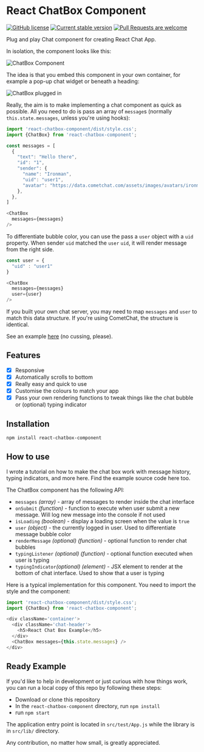 # React ChatBox Component

[![GitHub license](https://img.shields.io/github/license/nsebhastian/react-chatbox-component?color=blue&style=flat-square)](https://github.com/nsebhastian/react-chatbox-component/blob/master/LICENSE)
[![Current stable version](https://img.shields.io/npm/v/react-chatbox-component?color=blue&style=flat-square)](https://www.npmjs.com/package/react-chatbox-component)
[![Pull Requests are welcome](https://img.shields.io/badge/PRs-welcome-success?style=flat-square)](https://github.com/nsebhastian/react-chatbox-component/pulls)

Plug and play Chat component for creating React Chat App.

In isolation, the component looks like this:

![ChatBox Component](screenshots/headless.png)

The idea is that you embed this component in your own container, for example a pop-up chat widget or beneath a heading:

![ChatBox plugged in](screenshots/embed.png)

Really, the aim is to make implementing a chat component as quick as possible.  All you need to do is pass an array of `message`s (normally `this.state.messages`, unless you're using hooks):

```js
import 'react-chatbox-component/dist/style.css';
import {ChatBox} from 'react-chatbox-component';

const messages = [
  {
    "text": "Hello there",
    "id": "1",
    "sender": {
      "name": "Ironman",
      "uid": "user1",
      "avatar": "https://data.cometchat.com/assets/images/avatars/ironman.png",
    },
  },
]

<ChatBox
  messages={messages}
/>
```

To differentiate bubble color, you can use the pass a `user` object with a `uid` property. When sender `uid` matched the `user` `uid`, it will render message from the right side.

```js
const user = {
  "uid" : "user1"
}

<ChatBox
  messages={messages}
  user={user}
/>
```

If you built your own chat server, you may need to map `messages` and `user` to match this data structure. If you're using CometChat, the structure is identical.

See an example [here](/src/test/App.js#L16) (no cussing, please).

## Features

- [x] Responsive
- [x] Automatically scrolls to bottom
- [x] Really easy and quick to use
- [x] Customise the colours to match your app
- [x] Pass your own rendering functions to tweak things like the chat bubble or (optional) typing indicator

## Installation

```bash
npm install react-chatbox-component
```

## How to use

I wrote a tutorial on how to make the chat box work with message history, typing indicators, and more here. Find the example source code here too.

The ChatBox component has the following API:

- `messages` _(array)_ - array of messages to render inside the chat interface
- `onSubmit` _(function)_ - function to execute when user submit a new message. Will log new message into the console if not used
- `isLoading` _(boolean)_ - display a loading screen when the value is `true`
- `user` _(object)_ - the currently logged in user. Used to differentiate message bubble color
- `renderMessage` _(optional)_ _(function)_ - optional function to render chat bubbles
- `typingListener` _(optional)_ _(function)_ - optional function executed when user is typing
- `typingIndicator`_(optional)_ _(element)_ - JSX element to render at the bottom of chat interface. Used to show that a user is typing

Here is a typical implementation for this component. You need to import the style and the component:

```js
import 'react-chatbox-component/dist/style.css';
import {ChatBox} from 'react-chatbox-component';

<div className='container'>
  <div className='chat-header'>
    <h5>React Chat Box Example</h5>
  </div>
  <ChatBox messages={this.state.messages} />
</div>
```

## Ready Example

If you'd like to help in development or just curious with how things work, you can run a local copy of this repo by following these steps:

- Download or clone this repository
- In the `react-chatbox-component` directory, run `npm install`
- run `npm start`

The application entry point is located in `src/test/App.js` while the library is in `src/lib/` directory.

Any contribution, no matter how small, is greatly appreciated.
